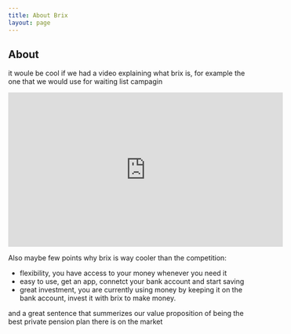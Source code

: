```yaml
---
title: About Brix
layout: page
---
```


## About
it woule be cool if we had a video explaining what brix is, for example the one that we would use for waiting list campagin
<iframe width="560" height="315" src="https://www.youtube.com/embed/IdMxlYzQazE" frameborder="0" allowfullscreen></iframe>

Also maybe few points why brix is way cooler than the competition:

* flexibility, you have access to your money whenever you need it
* easy to use, get an app, connetct your bank account and start saving
* great investment, you are currently using money by keeping it on the bank account, invest it with brix to make money.

and a great sentence that summerizes our value proposition of being the best private pension plan there is on the market



